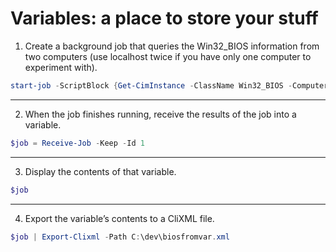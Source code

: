 # Variables: a place to store your stuff

1) Create a background job that queries the Win32_BIOS information from two computers (use localhost twice if you have only one computer to experiment with).
```powershell
start-job -ScriptBlock {Get-CimInstance -ClassName Win32_BIOS -ComputerName winserver,localhost}
```

---
2) When the job finishes running, receive the results of the job into a variable.
```powershell
$job = Receive-Job -Keep -Id 1
```

---
3) Display the contents of that variable.
```powershell
$job
```

---
4) Export the variable’s contents to a CliXML file.
```powershell
$job | Export-Clixml -Path C:\dev\biosfromvar.xml
```